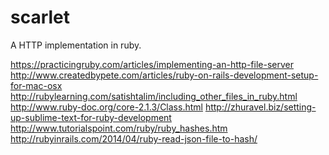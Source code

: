 scarlet
=======

A HTTP implementation in ruby.


https://practicingruby.com/articles/implementing-an-http-file-server
http://www.createdbypete.com/articles/ruby-on-rails-development-setup-for-mac-osx
http://rubylearning.com/satishtalim/including_other_files_in_ruby.html
http://www.ruby-doc.org/core-2.1.3/Class.html
http://zhuravel.biz/setting-up-sublime-text-for-ruby-development
http://www.tutorialspoint.com/ruby/ruby_hashes.htm
http://rubyinrails.com/2014/04/ruby-read-json-file-to-hash/